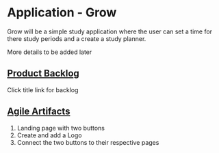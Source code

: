 # Application - Grow
Grow will be a simple study application where the user can set a time for there study periods and a create a study planner.

More details to be added later
## [Product Backlog](/productBacklog.md)
Click title link for backlog

## [Agile Artifacts](/AgileArtifacts.md)
1. Landing page with two buttons 
2. Create and add a Logo
3. Connect the two buttons to their respective pages 

